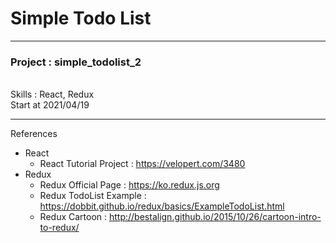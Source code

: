 # Simple Todo List

---
<h3>Project : simple_todolist_2</h3>
<br/>
Skills : React, Redux
<br/>
Start at 2021/04/19

---

References 
- React
    - React Tutorial Project : https://velopert.com/3480
- Redux
    - Redux Official Page : https://ko.redux.js.org
    - Redux TodoList Example : https://dobbit.github.io/redux/basics/ExampleTodoList.html
    - Redux Cartoon : http://bestalign.github.io/2015/10/26/cartoon-intro-to-redux/